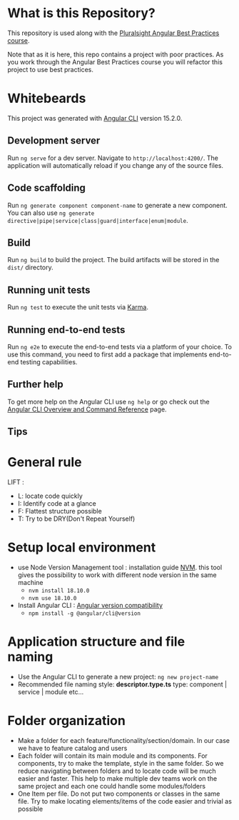# What is this Repository?
This repository is used along with the [Pluralsight Angular Best Practices course](https://app.pluralsight.com/library/courses/best-practices-angular/table-of-contents). 

Note that as it is here, this repo contains a project with poor practices. As you work through the Angular Best Practices course you will refactor this project to use best practices.

# Whitebeards

This project was generated with [Angular CLI](https://github.com/angular/angular-cli) version 15.2.0.

## Development server

Run `ng serve` for a dev server. Navigate to `http://localhost:4200/`. The application will automatically reload if you change any of the source files.

## Code scaffolding

Run `ng generate component component-name` to generate a new component. You can also use `ng generate directive|pipe|service|class|guard|interface|enum|module`.

## Build

Run `ng build` to build the project. The build artifacts will be stored in the `dist/` directory.

## Running unit tests

Run `ng test` to execute the unit tests via [Karma](https://karma-runner.github.io).

## Running end-to-end tests

Run `ng e2e` to execute the end-to-end tests via a platform of your choice. To use this command, you need to first add a package that implements end-to-end testing capabilities.

## Further help

To get more help on the Angular CLI use `ng help` or go check out the [Angular CLI Overview and Command Reference](https://angular.io/cli) page.

## Tips

# General rule

LIFT : 
- L: locate code quickly
- I: Identify code at a glance
- F: Flattest structure possible
- T: Try to be DRY(Don't Repeat Yourself)

# Setup local environment

- use Node Version Management tool : installation guide [NVM](https://www.freecodecamp.org/news/node-version-manager-nvm-install-guide/).
this tool gives the possibility to work with different node version in the same machine
  - `nvm install 18.10.0`
  - `nvm use 18.10.0`
- Install Angular CLI : [Angular version compatibility](https://angular.io/guide/versions)
  - `npm install -g @angular/cli@version`

# Application structure and file naming

- Use the Angular CLI to generate a new project: `ng new project-name`
- Recommended file naming style: **descriptor.type.ts** type: component | service | module etc...

# Folder organization

- Make a folder for each feature/functionality/section/domain. In our case we have to feature catalog and users
- Each folder will contain its main module and its components. For components, try to make the template, style in the same folder.
So we reduce navigating between folders and to locate code will be much easier and faster. This help to make multiple dev teams work on the same project
and each one could handle some modules/folders
- One Item per file. Do not put two components or classes in the same file. Try to make locating elements/items of the code easier and trivial as possible 
